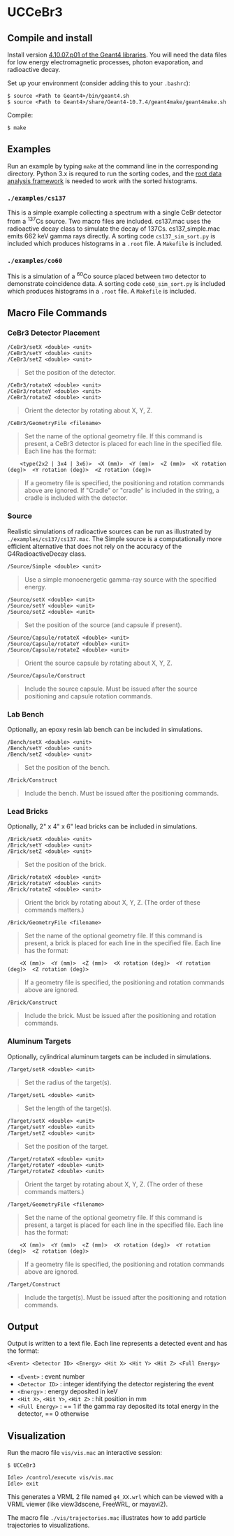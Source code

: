 # UCCeBr3

## Compile and install

Install version [4.10.07.p01 of the Geant4 libraries](https://geant4.web.cern.ch/geant4/support/download.shtml). You will need the data files for low energy electromagnetic processes, photon evaporation, and radioactive decay.

Set up your environment (consider adding this to your `.bashrc`):

    $ source <Path to Geant4>/bin/geant4.sh
    $ source <Path to Geant4>/share/Geant4-10.7.4/geant4make/geant4make.sh

Compile:

    $ make

## Examples
Run an example by typing `make` at the command line in the corresponding directory. Python 3.x is requred to run the sorting codes, and the [root data analysis framework](https://root.cern/) is needed to work with the sorted histograms.

### `./examples/cs137`

This is a simple example collecting a spectrum with a single CeBr detector from a <sup>137</sup>Cs source. Two macro files are included. cs137.mac uses the radioactive decay class to simulate the decay of 137Cs. cs137_simple.mac emits 662 keV gamma rays directly. A sorting code `cs137_sim_sort.py` is included which produces histograms in a `.root` file. A `Makefile` is included.

### `./examples/co60`

This is a simulation of a <sup>60</sup>Co source placed between two detector to demonstrate coincidence data. A sorting code `co60_sim_sort.py` is included which produces histograms in a `.root` file. A `Makefile` is included.

## Macro File Commands

### CeBr3 Detector Placement

    /CeBr3/setX <double> <unit>
    /CeBr3/setY <double> <unit>
    /CeBr3/setZ <double> <unit>

> Set the position of the detector.

    /CeBr3/rotateX <double> <unit>
    /CeBr3/rotateY <double> <unit>
    /CeBr3/rotateZ <double> <unit>

> Orient the detector by rotating about X, Y, Z.

    /CeBr3/GeometryFile <filename>

> Set the name of the optional geometry file. If this command is present, a CeBr3 detector is placed for each line in the specified file. Each line has the format:

        <type(2x2 | 3x4 | 3x6)>  <X (mm)>  <Y (mm)>  <Z (mm)>  <X rotation (deg)>  <Y rotation (deg)>  <Z rotation (deg)>

> If a geometry file is specified, the positioning and rotation commands above are ignored. If "Cradle" or "cradle" is included in the <type> string, a cradle is included with the detector.

### Source

Realistic simulations of radioactive sources can be run as illustrated by `./examples/cs137/cs137.mac`. The Simple source is a computationally more efficient alternative that does not rely on the accuracy of the G4RadioactiveDecay class.

    /Source/Simple <double> <unit>

> Use a simple monoenergetic gamma-ray source with the specified energy.

    /Source/setX <double> <unit>
    /Source/setY <double> <unit>
    /Source/setZ <double> <unit>

> Set the position of the source (and capsule if present).

    /Source/Capsule/rotateX <double> <unit>
    /Source/Capsule/rotateY <double> <unit>
    /Source/Capsule/rotateZ <double> <unit>

> Orient the source capsule by rotating about X, Y, Z.

    /Source/Capsule/Construct

> Include the source capsule. Must be issued after the source positioning and capsule rotation commands.

### Lab Bench

Optionally, an epoxy resin lab bench can be included in simulations.

    /Bench/setX <double> <unit>
    /Bench/setY <double> <unit>
    /Bench/setZ <double> <unit>

> Set the position of the bench.

    /Brick/Construct

> Include the bench. Must be issued after the positioning commands.

### Lead Bricks

Optionally, 2" x 4" x 6" lead bricks can be included in simulations.

    /Brick/setX <double> <unit>
    /Brick/setY <double> <unit>
    /Brick/setZ <double> <unit>

> Set the position of the brick.

    /Brick/rotateX <double> <unit>
    /Brick/rotateY <double> <unit>
    /Brick/rotateZ <double> <unit>

> Orient the brick by rotating about X, Y, Z. (The order of these commands matters.)

    /Brick/GeometryFile <filename>

> Set the name of the optional geometry file. If this command is present, a brick  is placed for each line in the specified file.  Each line has the format:

        <X (mm)>  <Y (mm)>  <Z (mm)>  <X rotation (deg)>  <Y rotation (deg)>  <Z rotation (deg)>

> If a geometry file is specified, the positioning and rotation commands above are ignored.

    /Brick/Construct

> Include the brick. Must be issued after the positioning and rotation commands.

### Aluminum Targets

Optionally, cylindrical aluminum targets can be included in simulations.

    /Target/setR <double> <unit>

> Set the radius of the target(s).

    /Target/setL <double> <unit>

> Set the length of the target(s).

    /Target/setX <double> <unit>
    /Target/setY <double> <unit>
    /Target/setZ <double> <unit>

> Set the position of the target.

    /Target/rotateX <double> <unit>
    /Target/rotateY <double> <unit>
    /Target/rotateZ <double> <unit>

> Orient the target by rotating about X, Y, Z. (The order of these commands matters.)

    /Target/GeometryFile <filename>

> Set the name of the optional geometry file. If this command is present, a target is placed for each line in the specified file.  Each line has the format:

        <X (mm)>  <Y (mm)>  <Z (mm)>  <X rotation (deg)>  <Y rotation (deg)>  <Z rotation (deg)>

> If a geometry file is specified, the positioning and rotation commands above are ignored.

    /Target/Construct

> Include the target(s). Must be issued after the positioning and rotation commands.

## Output

Output is written to a text file. Each line represents a detected event and has the format:

    <Event> <Detector ID> <Energy> <Hit X> <Hit Y> <Hit Z> <Full Energy>

- `<Event>` : event number
- `<Detector ID>` : integer identifying the detector registering the event
- `<Energy>` : energy deposited in keV
- `<Hit X>`, `<Hit Y>`, `<Hit Z>` :  hit position in mm
- `<Full Energy>` : == 1 if the gamma ray deposited its total energy in the detector, ==  0 otherwise

## Visualization

Run the macro file `vis/vis.mac` an interactive session:

    $ UCCeBr3
    
    Idle> /control/execute vis/vis.mac
    Idle> exit

This generates a VRML 2 file named `g4_XX.wrl` which can be viewed with a VRML viewer (like view3dscene, FreeWRL, or mayavi2).

The macro file `./vis/trajectories.mac` illustrates how to add particle trajectories to visualizations.
